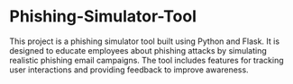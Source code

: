 # Phishing-Simulator-Tool
This project is a phishing simulator tool built using Python and Flask. It is designed to educate employees about phishing attacks by simulating realistic phishing email campaigns. The tool includes features for tracking user interactions and providing feedback to improve awareness.
